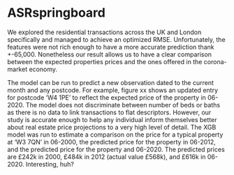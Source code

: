 # ASRspringboard

We explored the residential transactions across the UK and London specifically and managed to achieve an optimized RMSE. Unfortunately, the features were not rich enough to have a more accurate prediction thank +-65,000. Nonetheless our result allows us to have a clear comparison between the expected properties prices and the ones offered in the corona-market economy. 

The model can be run to predict a new observation dated to the current month and any postcode. For example, figure xx shows an updated entry for postcode ‘W4 1PE’ to reflect the expected price of the property in 06-2020. The model does not discriminate between number of beds or baths as there is no data to link transactions to flat descriptors. However, our study is accurate enough to help any individual inform themselves better about real estate price projections to a very high level of detail. The XGB model was run to estimate a comparison on the price for a typical property at ‘W3 7QN’ in 06-2000, the predicted price for the property in 06-2012, and the predicted price for the property and 06-2020. The predicted prices are £242k in 2000, £484k in 2012 (actual value £568k), and £616k in 06-2020. Interesting, huh?
